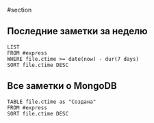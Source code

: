 #section 
## Последние заметки за неделю
```dataview
LIST
FROM #express  
WHERE file.ctime >= date(now) - dur(7 days)
SORT file.ctime DESC
```
## Все заметки о MongoDB
```dataview
TABLE file.ctime as "Создана"
FROM #express 
SORT file.ctime DESC
```
